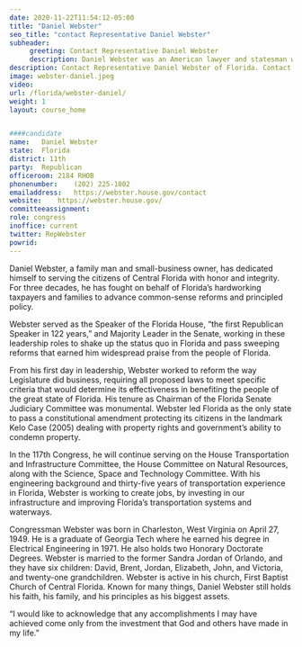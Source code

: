 ```yaml
---
date: 2020-11-22T11:54:12-05:00
title: "Daniel Webster"
seo_title: "contact Representative Daniel Webster"
subheader:
     greeting: Contact Representative Daniel Webster 
     description: Daniel Webster was an American lawyer and statesman who represented New Hampshire and Massachusetts in the U.S. Congress and served as the U.S. Secretary of State under Presidents William Henry Harrison, John Tyler, and Millard Fillmore.
description: Contact Representative Daniel Webster of Florida. Contact information for Daniel Webster includes email address, phone number, and mailing address.
image: webster-daniel.jpeg
video: 
url: /florida/webster-daniel/
weight: 1
layout: course_home


####candidate
name:	Daniel Webster
state:	Florida
district: 11th
party:	Republican
officeroom:	2184 RHOB
phonenumber:	(202) 225-1002
emailaddress:	https://webster.house.gov/contact
website:	https://webster.house.gov/
committeeassignment: 
role: congress
inoffice: current
twitter: RepWebster
powrid: 
---
```


Daniel Webster, a family man and small-business owner, has dedicated himself to serving the citizens of Central Florida with honor and integrity. For three decades, he has fought on behalf of Florida’s hardworking taxpayers and families to advance common-sense reforms and principled policy.

Webster served as the Speaker of the Florida House, “the first Republican Speaker in 122 years,” and Majority Leader in the Senate, working in these leadership roles to shake up the status quo in Florida and pass sweeping reforms that earned him widespread praise from the people of Florida.

From his first day in leadership, Webster worked to reform the way Legislature did business, requiring all proposed laws to meet specific criteria that would determine its effectiveness in benefiting the people of the great state of Florida.
His tenure as Chairman of the Florida Senate Judiciary Committee was monumental. Webster led Florida as the only state to pass a constitutional amendment protecting its citizens in the landmark Kelo Case (2005) dealing with property rights and government’s ability to condemn property.

In the 117th Congress, he will continue serving on the House Transportation and Infrastructure Committee, the House Committee on Natural Resources, along with the Science, Space and Technology Committee. With his engineering background and thirty-five years of transportation experience in Florida, Webster is working to create jobs, by investing in our infrastructure and improving Florida’s transportation systems and waterways. 

Congressman Webster was born in Charleston, West Virginia on April 27, 1949.  He is a graduate of Georgia Tech where he earned his degree in Electrical Engineering in 1971.  He also holds two Honorary Doctorate Degrees. Webster is married to the former Sandra Jordan of Orlando, and they have six children: David, Brent, Jordan, Elizabeth, John, and Victoria, and twenty-one grandchildren.  Webster is active in his church, First Baptist Church of Central Florida. Known for many things, Daniel Webster still holds his faith, his family, and his principles as his biggest assets.  

“I would like to acknowledge that any accomplishments I may have achieved come only from the investment that God and others have made in my life.”
